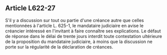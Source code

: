 Article L622-27
----
S'il y a discussion sur tout ou partie d'une créance autre que celles
mentionnées à l'article L. 625-1, le mandataire judiciaire en avise le créancier
intéressé en l'invitant à faire connaître ses explications. Le défaut de réponse
dans le délai de trente jours interdit toute contestation ultérieure de la
proposition du mandataire judiciaire, à moins que la discussion ne porte sur la
régularité de la déclaration de créances.
